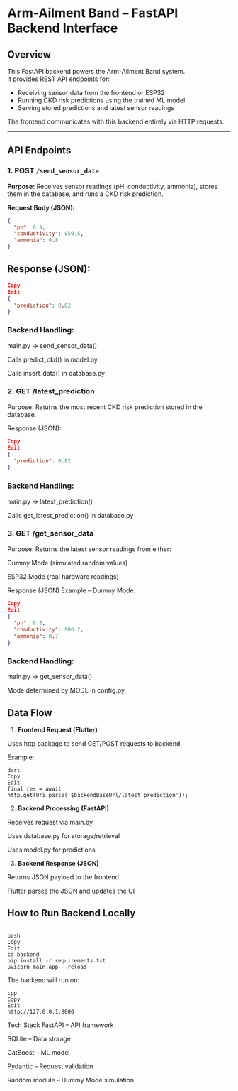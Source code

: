 # Arm-Ailment Band – FastAPI Backend Interface

## Overview
This FastAPI backend powers the Arm-Ailment Band system.  
It provides REST API endpoints for:
- Receiving sensor data from the frontend or ESP32
- Running CKD risk predictions using the trained ML model
- Serving stored predictions and latest sensor readings

The frontend communicates with this backend entirely via HTTP requests.

---

## API Endpoints

### 1. **POST** `/send_sensor_data`
**Purpose:** Receives sensor readings (pH, conductivity, ammonia), stores them in the database, and runs a CKD risk prediction.

**Request Body (JSON):**
```json
{
  "ph": 6.9,
  "conductivity": 850.5,
  "ammonia": 0.8
}
```
## Response (JSON):

```json
Copy
Edit
{
  "prediction": 0.82
}
```
### Backend Handling:

main.py → send_sensor_data()

Calls predict_ckd() in model.py

Calls insert_data() in database.py


###  2. **GET /latest_prediction**
Purpose: Returns the most recent CKD risk prediction stored in the database.

Response (JSON):

```json
Copy
Edit
{
  "prediction": 0.82
}
```

### Backend Handling:

main.py → latest_prediction()

Calls get_latest_prediction() in database.py


### 3. **GET /get_sensor_data**
Purpose: Returns the latest sensor readings from either:

Dummy Mode (simulated random values)

ESP32 Mode (real hardware readings)

Response (JSON) Example – Dummy Mode:

```json
Copy
Edit
{
  "ph": 6.8,
  "conductivity": 900.2,
  "ammonia": 0.7
}
```
### Backend Handling:

main.py → get_sensor_data()

Mode determined by MODE in config.py

## Data Flow

1. **Frontend Request (Flutter)**

Uses http package to send GET/POST requests to backend.

Example:
```
dart
Copy
Edit
final res = await http.get(Uri.parse('$backendBaseUrl/latest_prediction'));
```

2. **Backend Processing (FastAPI)**

Receives request via main.py

Uses database.py for storage/retrieval

Uses model.py for predictions

3. **Backend Response (JSON)**

Returns JSON payload to the frontend

Flutter parses the JSON and updates the UI

## How to Run Backend Locally

```

bash
Copy
Edit
cd backend
pip install -r requirements.txt
uvicorn main:app --reload
```

The backend will run on:

```
cpp
Copy
Edit
http://127.0.0.1:8000
```

Tech Stack
FastAPI – API framework

SQLite – Data storage

CatBoost – ML model

Pydantic – Request validation

Random module – Dummy Mode simulation
